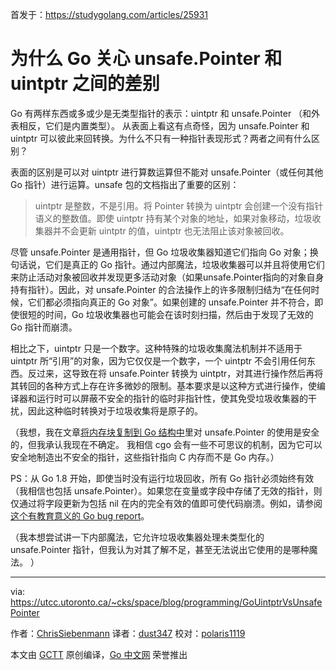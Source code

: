 首发于：https://studygolang.com/articles/25931

# 为什么 Go 关心 unsafe.Pointer 和 uintptr 之间的差别

Go 有两样东西或多或少是无类型指针的表示：uintptr 和 unsafe.Pointer （和外表相反，它们是内置类型）。
从表面上看这有点奇怪，因为 unsafe.Pointer 和 uintptr 可以彼此来回转换。为什么不只有一种指针表现形式？两者之间有什么区别？

表面的区别是可以对 uintptr 进行算数运算但不能对 unsafe.Pointer（或任何其他 Go 指针）进行运算。unsafe 包的文档指出了重要的区别：

> uintptr 是整数，不是引用。将 Pointer 转换为 uintptr 会创建一个没有指针语义的整数值。即使 uintptr 持有某个对象的地址，如果对象移动，垃圾收集器并不会更新 uintptr 的值，uintptr 也无法阻止该对象被回收。

尽管 unsafe.Pointer 是通用指针，但 Go 垃圾收集器知道它们指向 Go 对象；换句话说，它们是真正的 Go 指针。通过内部魔法，垃圾收集器可以并且将使用它们来防止活动对象被回收并发现更多活动对象（如果unsafe.Pointer指向的对象自身持有指针）。因此，对 unsafe.Pointer 的合法操作上的许多限制归结为“在任何时候，它们都必须指向真正的 Go 对象”。如果创建的 unsafe.Pointer 并不符合，即使很短的时间，Go 垃圾收集器也可能会在该时刻扫描，然后由于发现了无效的 Go 指针而崩溃。

相比之下，uintptr 只是一个数字。这种特殊的垃圾收集魔法机制并不适用于 uintptr 所“引用”的对象，因为它仅仅是一个数字，一个 uintptr 不会引用任何东西。反过来，这导致在将 unsafe.Pointer 转换为 uintptr，对其进行操作然后再将其转回的各种方式上存在许多微妙的限制。基本要求是以这种方式进行操作，使编译器和运行时可以屏蔽不安全的指针的临时非指针性，使其免受垃圾收集器的干扰，因此这种临时转换对于垃圾收集将是原子的。

（我想，我在文章[将内存块复制到 Go 结构中](https://utcc.utoronto.ca/~cks/space/blog/programming/GoMemoryToStructures)里对 unsafe.Pointer 的使用是安全的，但我承认我现在不确定。
我相信 cgo 会有一些不可思议的机制，因为它可以安全地制造出不安全的指针，这些指针指向 C 内存而不是 Go 内存。）

PS：从 Go 1.8 开始，即使当时没有运行垃圾回收，所有 Go 指针必须始终有效（我相信也包括 unsafe.Pointer）。如果您在变量或字段中存储了无效的指针，则仅通过将字段更新为包括 nil 在内的完全有效的值即可使代码崩溃。例如，请参阅[这个有教育意义的 Go bug report](https://github.com/golang/go/issues/19135)。

（我本想尝试讲一下内部魔法，它允许垃圾收集器处理未类型化的 unsafe.Pointer 指针，但我认为对其了解不足，甚至无法说出它使用的是哪种魔法。 ）

---

via: https://utcc.utoronto.ca/~cks/space/blog/programming/GoUintptrVsUnsafePointer

作者：[ChrisSiebenmann](https://utcc.utoronto.ca/~cks/space/People/ChrisSiebenmann)
译者：[dust347](https://github.com/dust347)
校对：[polaris1119](https://github.com/polaris1119)

本文由 [GCTT](https://github.com/studygolang/GCTT) 原创编译，[Go 中文网](https://studygolang.com/) 荣誉推出
